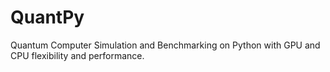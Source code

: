 # QuantPy
Quantum Computer Simulation and Benchmarking on Python with GPU and CPU flexibility and performance.
